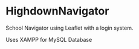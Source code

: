 # HighdownNavigator
School Navigator using Leaflet with a login system.

Uses XAMPP for MySQL Database
